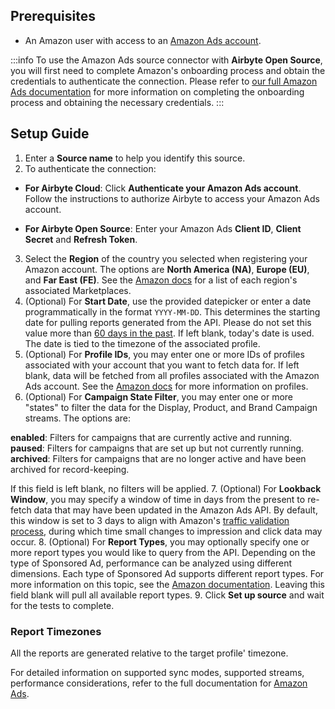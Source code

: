 ## Prerequisites

- An Amazon user with access to an [Amazon Ads account](https://advertising.amazon.com).

<!-- env:oss -->
:::info
To use the Amazon Ads source connector with **Airbyte Open Source**, you will first need to complete Amazon's onboarding process and obtain the credentials to authenticate the connection. Please refer to [our full Amazon Ads documentation](https://docs.airbyte.com/integrations/sources/amazon-ads/#setup-guide) for more information on completing the onboarding process and obtaining the necessary credentials.
:::
<!-- /env:oss -->

## Setup Guide

1. Enter a **Source name** to help you identify this source.
2. To authenticate the connection:

<!-- env:cloud -->
  - **For Airbyte Cloud**: Click **Authenticate your Amazon Ads account**. Follow the instructions to authorize Airbyte to access your Amazon Ads account.
<!-- /env:cloud -->
<!-- env:oss -->
  - **For Airbyte Open Source**: Enter your Amazon Ads **Client ID**, **Client Secret** and **Refresh Token**.
<!-- /env:oss -->

3. Select the **Region** of the country you selected when registering your Amazon account. The options are **North America (NA)**, **Europe (EU)**, and **Far East (FE)**. See the [Amazon docs](https://advertising.amazon.com/API/docs/en-us/info/api-overview#api-endpoints) for a list of each region's associated Marketplaces.
4. (Optional) For **Start Date**, use the provided datepicker or enter a date programmatically in the format `YYYY-MM-DD`. This determines the starting date for pulling reports generated from the API. Please do not set this value more than [60 days in the past](https://advertising.amazon.com/API/docs/en-us/guides/reporting/v2/faq#what-is-the-available-report-history-for-the-version-2-reporting-api). If left blank, today's date is used. The date is tied to the timezone of the associated profile.
5. (Optional) For **Profile IDs**, you may enter one or more IDs of profiles associated with your account that you want to fetch data for. If left blank, data will be fetched from all profiles associated with the Amazon Ads account. See the [Amazon docs](https://advertising.amazon.com/API/docs/en-us/concepts/authorization/profiles) for more information on profiles.
6. (Optional) For **Campaign State Filter**, you may enter one or more "states" to filter the data for the Display, Product, and Brand Campaign streams. The options are:

  **enabled**: Filters for campaigns that are currently active and running.
  **paused**: Filters for campaigns that are set up but not currently running.
  **archived**: Filters for campaigns that are no longer active and have been archived for record-keeping.
  
  If this field is left blank, no filters will be applied.
7. (Optional) For **Lookback Window**, you may specify a window of time in days from the present to re-fetch data that may have been updated in the Amazon Ads API. By default, this window is set to 3 days to align with Amazon's [traffic validation process](https://advertising.amazon.com/API/docs/en-us/guides/reporting/v3/faq#how-long-does-it-take-for-sponsored-ads-reporting-data-to-become-available), during which time small changes to impression and click data may occur.
8. (Optional) For **Report Types**, you may optionally specify one or more report types you would like to query from the API. Depending on the type of Sponsored Ad, performance can be analyzed using different dimensions. Each type of Sponsored Ad supports different report types. For more information on this topic, see the [Amazon documentation](https://advertising.amazon.com/API/docs/en-us/guides/reporting/v3/report-types). Leaving this field blank will pull all available report types.
9. Click **Set up source** and wait for the tests to complete.

### Report Timezones

All the reports are generated relative to the target profile' timezone.

For detailed information on supported sync modes, supported streams, performance considerations, refer to the full documentation for [Amazon Ads](https://docs.airbyte.com/integrations/sources/amazon-ads).
